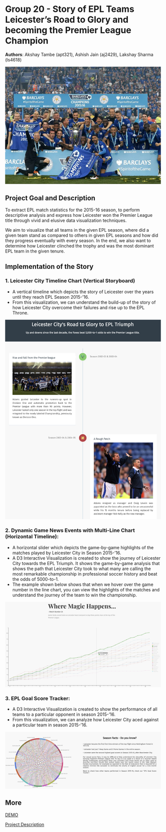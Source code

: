 # Group 20 - Story of EPL Teams Leicester’s Road to Glory and becoming the Premier League Champion
**Authors**: Akshay Tambe (apt321), Ashish Jain (aj2429), Lakshay Sharma (ls4618)

<p align="center">
<img src="https://github.com/NYU-VIS-FALL2018/storytelling-group-20-story-of-epl-champions/blob/master/resources/leicester.jpg")</img></p>


## Project Goal and Description
To extract EPL match statistics for the 2015-16 season, to perform descriptive analysis and express how Leicester won the Premier League title through vivid and elusive data visualization techniques.

We aim to visualize that all teams in the given EPL season, where did a given team stand as compared to others in given EPL seasons and how did they progress eventually with every season. In the end, we also want to determine how Leicester clinched the trophy and was the most dominant EPL team in the given tenure.

## Implementation of the Story 
### 1. Leicester City Timeline Chart (Vertical Storyboard)
* A vertical timeline which depicts the story of Leicester over the years until they reach EPL Season 2015-’16.
* From this visualization, we can understand the build-up of the story of how Leicester City overcome their failures and rise up to the EPL Throne.

<p align="center">
<img src="https://github.com/NYU-VIS-FALL2018/storytelling-group-20-story-of-epl-champions/blob/master/resources/documentation_1.png")</img></p>

### 2. Dynamic Game News Events with Multi-Line Chart (Horizontal Timeline):
* A horizontal slider which depicts the game-by-game highlights of the matches played by Leicester City in Season 2015-’16.
* A D3 Interactive Visualization is created to show the journey of Leicester City towards the EPL Triumph. It shows the game-by-game analysis that shows the path that Leicester City took to what many are calling the most remarkable championship in professional soccer history and beat the odds of 5000-to-1.
* The example shown below shows that when we hover over the game number in the line chart, you can view the highlights of the matches and understand the journey of the team to win the championship.

<p align="center">
<img src="https://github.com/NYU-VIS-FALL2018/storytelling-group-20-story-of-epl-champions/blob/master/resources/documentation_2.png")</img></p>

### 3. EPL Goal Score Tracker:
* A D3 Interactive Visualization is created to show the performance of all teams to a particular opponent in season 2015-’16.
* From this visualization, we can analyze how Leicester City aced against a particular team in season 2015-’16.

<p align="center">
<img src="https://github.com/NYU-VIS-FALL2018/storytelling-group-20-story-of-epl-champions/blob/master/resources/documentation_3.png")</img></p>

## More
[DEMO](https://nyu-vis-fall2018.github.io/storytelling-group-20-story-of-epl-champions/)

[Project Description](https://github.com/NYU-VIS-FALL2018/storytelling-group-20-story-of-epl-champions/blob/master/resources/Group_20_Project_Description.pdf)
